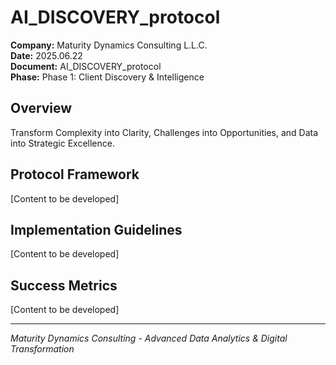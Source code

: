 ﻿# AI_DISCOVERY_protocol

**Company:** Maturity Dynamics Consulting L.L.C.  
**Date:** 2025.06.22  
**Document:** AI_DISCOVERY_protocol  
**Phase:** Phase 1: Client Discovery & Intelligence  

## Overview
Transform Complexity into Clarity, Challenges into Opportunities, and Data into Strategic Excellence.

## Protocol Framework
[Content to be developed]

## Implementation Guidelines
[Content to be developed]

## Success Metrics
[Content to be developed]

---
*Maturity Dynamics Consulting - Advanced Data Analytics & Digital Transformation*
